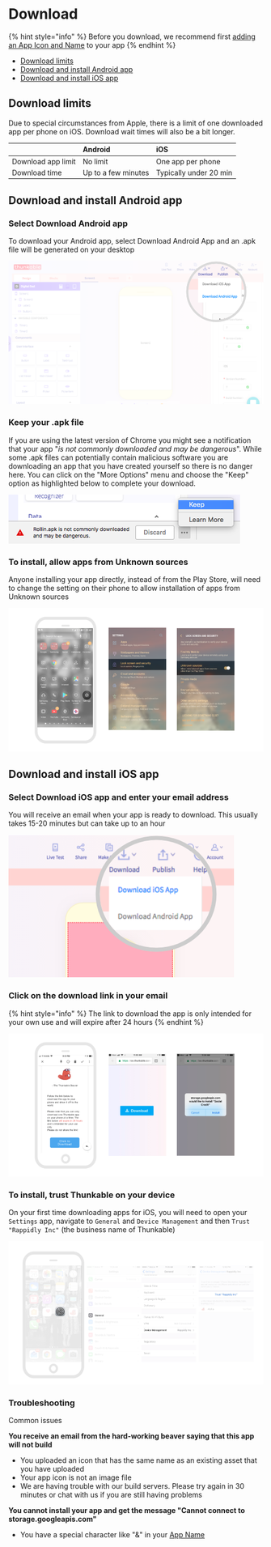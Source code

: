 # Download

{% hint style="info" %}
Before you download, we recommend first [adding an App Icon and Name](projects/icon.md) to your app
{% endhint %}

* [Download limits](download.md#download-limits)
* [Download and install Android app](download.md#download-and-install-android-app)
* [Download and install iOS app](download.md#download-and-install-ios-app)

## Download limits

Due to special circumstances from Apple, there is a limit of one downloaded app per phone on iOS. Download wait times will also be a bit longer.

|  | Android | iOS |
| :--- | :--- | :--- |
| Download app limit | No limit | One app per phone |
| Download time | Up to a few minutes | Typically under 20 min |

## Download and install Android app

### Select Download Android app

To download your Android app, select Download Android App and an .apk file will be generated on your desktop

![](.gitbook/assets/thunkable-documentation-exhibits-95%20%281%29.png)

### Keep your .apk file

If you are using the latest version of Chrome you might see a notification that your app "_is not commonly downloaded and may be dangerous_". While some .apk files can potentially contain malicious software you are downloading an app that you have created yourself so there is no danger here. You can click on the "More Options" menu and choose the "Keep" option as highlighted below to complete your download.

![](.gitbook/assets/screen-shot-2018-06-28-at-19.33.13.png)

### To install, allow apps from Unknown sources

Anyone installing your app directly, instead of from the Play Store, will need to change the setting on their phone to allow installation of apps from Unknown sources

![](.gitbook/assets/download-fig-4.png)

## Download and install iOS app

### Select Download iOS app and enter your email address

You will receive an email when your app is ready to download. This usually takes 15-20 minutes but can take up to an hour

![](.gitbook/assets/downloadandroid.png)

### Click on the download link in your email

{% hint style="info" %}
The link to download the app is only intended for your own use and will expire after 24 hours
{% endhint %}

![](.gitbook/assets/thunkable-documentation-exhibits-86.png)

### To install, trust Thunkable on your device

On your first time downloading apps for iOS, you will need to open your `Settings` app, navigate to `General` and `Device Management` and then `Trust "Rappidly Inc"` \(the business name of Thunkable\)

![](.gitbook/assets/download-fig-3.png)

### Troubleshooting

Common issues

**You receive an email from the hard-working beaver saying that this app will not build**

* You uploaded an icon that has the same name as an existing asset that you have uploaded
* Your app icon is not an image file
* We are having trouble with our build servers. Please try again in 30 minutes or chat with us if you are still having problems

**You cannot install your app and get the message "Cannot connect to storage.googleapis.com"**

* You have a special character like "&" in your [App Name](projects/icon.md#app-name)

